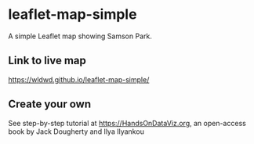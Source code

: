 # leaflet-map-simple
A simple Leaflet map showing Samson Park.

## Link to live map 
https://wldwd.github.io/leaflet-map-simple/

## Create your own
See step-by-step tutorial at https://HandsOnDataViz.org, an open-access book by Jack Dougherty and Ilya Ilyankou

